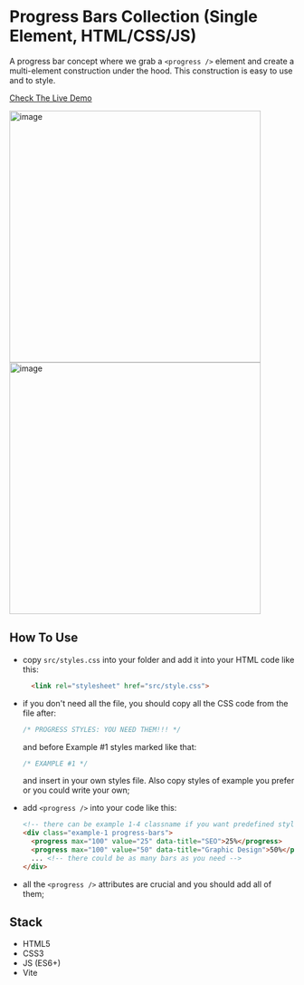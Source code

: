 # Progress Bars Collection (Single Element, HTML/CSS/JS)

A progress bar concept where we grab a `<progress />` element and create a multi-element construction under the hood. This construction is easy to use and to style.

[Check The Live Demo](https://codepen.io/nat-davydova/full/qBgvVbQ)

<img width="444" alt="image" src="https://github.com/nat-davydova/progress-bars-collection/assets/52240221/4db1d24f-4719-4f93-8778-16a69abd08c0">
<br/>
<img width="444" alt="image" src="https://github.com/nat-davydova/progress-bars-collection/assets/52240221/2bb9171e-4fc6-45c7-9718-c3bd4e1778fc">

## How To Use
* copy `src/styles.css` into your folder and add it into your HTML code like this:
  
  ```html
    <link rel="stylesheet" href="src/style.css">
  ```
* if you don't need all the file, you should copy all the CSS code from the file after:
  
  ```css
  /* PROGRESS STYLES: YOU NEED THEM!!! */
  ```
  and before Example #1 styles marked like that:

  ```css
  /* EXAMPLE #1 */
  ```

  and insert in your own styles file. Also copy styles of example you prefer or you could write your own;
  
* add `<progress />` into your code like this:
  ```html
  <!-- there can be example 1-4 classname if you want predefined styles or your own classname -->
  <div class="example-1 progress-bars">
    <progress max="100" value="25" data-title="SEO">25%</progress>
    <progress max="100" value="50" data-title="Graphic Design">50%</progress>
    ... <!-- there could be as many bars as you need -->
  </div>
  ```
* all the `<progress />` attributes are crucial and you should add all of them;
  

## Stack
* HTML5
* CSS3
* JS (ES6+)
* Vite
